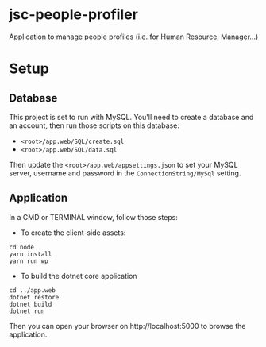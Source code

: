# jsc-people-profiler
Application to manage people profiles (i.e. for Human Resource, Manager...)

# Setup

## Database

This project is set to run with MySQL. You'll need to create a database and an account, then run those scripts on this database:
- `<root>/app.web/SQL/create.sql`
- `<root>/app.web/SQL/data.sql`

Then update the `<root>/app.web/appsettings.json` to set your MySQL server, username and password in the `ConnectionString/MySql` setting.

## Application

In a CMD or TERMINAL window, follow those steps:
- To create the client-side assets:
```
cd node
yarn install
yarn run wp
```

- To build the dotnet core application
```
cd ../app.web
dotnet restore
dotnet build
dotnet run
```

Then you can open your browser on http://localhost:5000 to browse the application.
